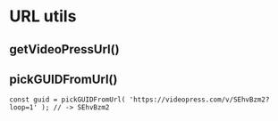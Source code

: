 # URL utils

## getVideoPressUrl()

## pickGUIDFromUrl()

```es6
const guid = pickGUIDFromUrl( 'https://videopress.com/v/SEhvBzm2?loop=1' ); // -> SEhvBzm2
```